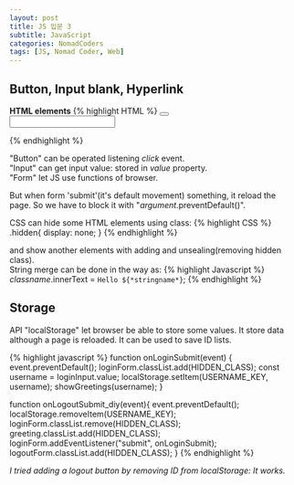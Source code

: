```yaml
---
layout: post
title: JS 입문 3
subtitle: JavaScript
categories: NomadCoders
tags: [JS, Nomad Coder, Web]
---
```


## Button, Input blank, Hyperlink
**HTML elements**
{% highlight HTML %}
<button> </button>  
<input />  
<a href=""></a>

<form> </form>
{% endhighlight %}

"Button" can be operated listening *click* event.  
"Input" can get input value: stored in *value* property.  
"Form" let JS use functions of browser.  

But when form 'submit'(it's default movement) something, it reload the page. So we have to block it with "*argument*.preventDefault()".  

CSS can hide some HTML elements using class:
{% highlight CSS %}
.hidden{
    display: none;
}
{% endhighlight %}

and show another elements with adding and unsealing(removing hidden class).  
String merge can be done in the way as:
{% highlight Javascript %}
    *classname*.innerText = `Hello ${*stringname*}`;
{% endhighlight %}



## Storage ##
API "localStorage" let browser be able to store some values. It store data although a page is reloaded. It can be used to save ID lists.  

{% highlight javascript %}
function onLoginSubmit(event) {
    event.preventDefault();
    loginForm.classList.add(HIDDEN_CLASS);
    const username = loginInput.value;
    localStorage.setItem(USERNAME_KEY, username);
    showGreetings(username);
}

function onLogoutSubmit_diy(event){
    event.preventDefault();
    localStorage.removeItem(USERNAME_KEY);
    loginForm.classList.remove(HIDDEN_CLASS);
    greeting.classList.add(HIDDEN_CLASS);
    loginForm.addEventListener("submit", onLoginSubmit);
    logoutForm.classList.add(HIDDEN_CLASS);
}
{% endhighlight %}

*I tried adding a logout button by removing ID from localStorage: It works.*

